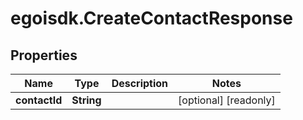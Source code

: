 # egoisdk.CreateContactResponse

## Properties

Name | Type | Description | Notes
------------ | ------------- | ------------- | -------------
**contactId** | **String** |  | [optional] [readonly] 


